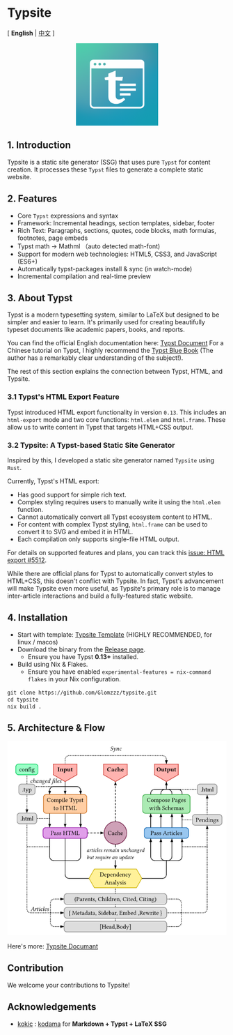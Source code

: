 
# Typsite
[ **English** | [中文](./README-cn.md) ]

<div style="text-align: center;">
<img src="./icon.png" width="37.5%"/>
</div>

## 1. Introduction

Typsite is a static site generator (SSG) that uses pure `Typst` for content creation. It processes these `Typst` files to generate a complete static website.

## 2. Features

-   Core `Typst` expressions and syntax
-   Framework: Incremental headings, section templates, sidebar, footer
-   Rich Text: Paragraphs, sections, quotes, code blocks, math formulas, footnotes, page embeds
-   Typst math -> Mathml （auto detected math-font)
-   Support for modern web technologies: HTML5, CSS3, and JavaScript (ES6+)
-   Automatically typst-packages install & sync (in watch-mode) 
-   Incremental compilation and real-time preview


## 3. About Typst

Typst is a modern typesetting system, similar to LaTeX but designed to be simpler and easier to learn. It's primarily used for creating beautifully typeset documents like academic papers, books, and reports.

You can find the official English documentation here: [Typst Document](https://typst.app/docs/)
For a Chinese tutorial on Typst, I highly recommend the [Typst Blue Book](https://typst-doc-cn.github.io/tutorial/introduction.html) (The author has a remarkably clear understanding of the subject!).

The rest of this section explains the connection between Typst, HTML, and Typsite.

### 3.1 Typst's HTML Export Feature

Typst introduced HTML export functionality in version `0.13`. This includes an `html-export` mode and two core functions: `html.elem` and `html.frame`. These allow us to write content in Typst that targets HTML+CSS output.

### 3.2 Typsite: A Typst-based Static Site Generator

Inspired by this, I developed a static site generator named `Typsite` using `Rust`.

Currently, Typst's HTML export:
-   Has good support for simple rich text.
-   Complex styling requires users to manually write it using the `html.elem` function.
-   Cannot automatically convert all Typst ecosystem content to HTML.
-   For content with complex Typst styling, `html.frame` can be used to convert it to SVG and embed it in HTML.
-   Each compilation only supports single-file HTML output.

For details on supported features and plans, you can track this [issue: HTML export #5512](https://github.com/typst/typst/issues/5512).

While there are official plans for Typst to automatically convert styles to HTML+CSS, this doesn't conflict with Typsite. In fact, Typst's advancement will make Typsite even more useful, as Typsite's primary role is to manage inter-article interactions and build a fully-featured static website.

## 4. Installation

-   Start with template: [Typsite Template](https://github.com/Glomzzz/typsite-template) (HIGHLY RECOMMENDED, for linux / macos)
-   Download the binary from the [Release page](https://github.com/Glomzzz/typsite/releases/latest).
    -   Ensure you have Typst **0.13+** installed.
-   Build using Nix & Flakes.
    -   Ensure you have enabled `experimental-features = nix-command flakes` in your Nix configuration.

```shell
git clone https://github.com/Glomzzz/typsite.git
cd typsite
nix build .
```

## 5. Architecture & Flow

![alt text](./process.png)

Here's more: [Typsite Documant](https://typ.rowlib.com/en/)

## Contribution

We welcome your contributions to Typsite!

## Acknowledgements

- [kokic](https://github.com/kokic) : [kodama](https://github.com/kokic/kodama) for **Markdown + Typst + LaTeX SSG**
